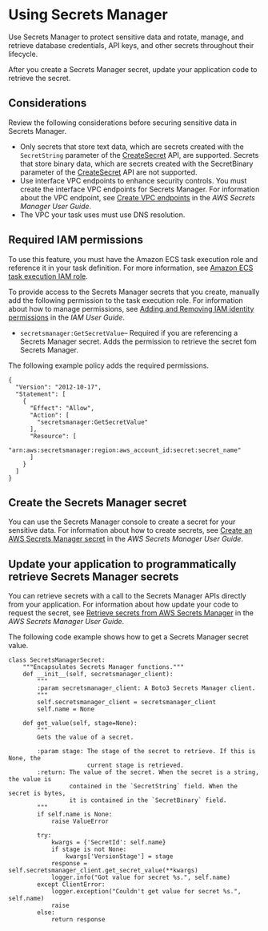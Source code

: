 # Using Secrets Manager<a name="secrets-app-secrets-manager"></a>

Use Secrets Manager to protect sensitive data and rotate, manage, and retrieve database credentials, API keys, and other secrets throughout their lifecycle\.

After you create a Secrets Manager secret, update your application code to retrieve the secret\.

## Considerations<a name="secrets-app-secrets-manager-considerations"></a>

Review the following considerations before securing sensitive data in Secrets Manager\.
+ Only secrets that store text data, which are secrets created with the `SecretString` parameter of the [CreateSecret](https://docs.aws.amazon.com/secretsmanager/latest/apireference/API_CreateSecret.html) API, are supported\. Secrets that store binary data, which are secrets created with the SecretBinary parameter of the [CreateSecret](https://docs.aws.amazon.com/secretsmanager/latest/apireference/API_CreateSecret.html) API are not supported\.
+ Use interface VPC endpoints to enhance security controls\. You must create the interface VPC endpoints for Secrets Manager\. For information about the VPC endpoint, see [Create VPC endpoints](https://docs.aws.amazon.com/secretsmanager/latest/userguide/setup-create-vpc.html) in the *AWS Secrets Manager User Guide*\.
+ The VPC your task uses must use DNS resolution\.

## Required IAM permissions<a name="secrets-app-secrets-manager-iam"></a>

To use this feature, you must have the Amazon ECS task execution role and reference it in your task definition\. For more information, see [Amazon ECS task execution IAM role](task_execution_IAM_role.md)\.

To provide access to the Secrets Manager secrets that you create, manually add the following permission to the task execution role\. For information about how to manage permissions, see [Adding and Removing IAM identity permissions](https://docs.aws.amazon.com/IAM/latest/UserGuide/access_policies_manage-attach-detach.html) in the *IAM User Guide*\.
+ `secretsmanager:GetSecretValue`– Required if you are referencing a Secrets Manager secret\. Adds the permission to retrieve the secret fom Secrets Manager\.

The following example policy adds the required permissions\.

```
{
  "Version": "2012-10-17",
  "Statement": [
    {
      "Effect": "Allow",
      "Action": [
        "secretsmanager:GetSecretValue"
      ],
      "Resource": [
        "arn:aws:secretsmanager:region:aws_account_id:secret:secret_name"
      ]
    }
  ]
}
```

## Create the Secrets Manager secret<a name="secrets-app-secrets-manager-create-secret"></a>

You can use the Secrets Manager console to create a secret for your sensitive data\. For information about how to create secrets, see [Create an AWS Secrets Manager secret](https://docs.aws.amazon.com/secretsmanager/latest/userguide/create_secret.html) in the *AWS Secrets Manager User Guide*\.

## Update your application to programmatically retrieve Secrets Manager secrets<a name="secrets-app-secrets-manager-update-app"></a>

You can retrieve secrets with a call to the Secrets Manager APIs directly from your application\. For information about how update your code to request the secret, see [Retrieve secrets from AWS Secrets Manager](https://docs.aws.amazon.com/secretsmanager/latest/userguide/retrieving-secrets.html) in the *AWS Secrets Manager User Guide*\.

The following code example shows how to get a Secrets Manager secret value\.

```
class SecretsManagerSecret:
    """Encapsulates Secrets Manager functions."""
    def __init__(self, secretsmanager_client):
        """
        :param secretsmanager_client: A Boto3 Secrets Manager client.
        """
        self.secretsmanager_client = secretsmanager_client
        self.name = None

    def get_value(self, stage=None):
        """
        Gets the value of a secret.

        :param stage: The stage of the secret to retrieve. If this is None, the
                      current stage is retrieved.
        :return: The value of the secret. When the secret is a string, the value is
                 contained in the `SecretString` field. When the secret is bytes,
                 it is contained in the `SecretBinary` field.
        """
        if self.name is None:
            raise ValueError

        try:
            kwargs = {'SecretId': self.name}
            if stage is not None:
                kwargs['VersionStage'] = stage
            response = self.secretsmanager_client.get_secret_value(**kwargs)
            logger.info("Got value for secret %s.", self.name)
        except ClientError:
            logger.exception("Couldn't get value for secret %s.", self.name)
            raise
        else:
            return response
```